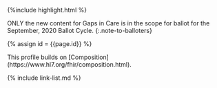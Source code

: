 {%include highlight.html %}

ONLY the new content for Gaps in Care is in the scope for ballot for the September, 2020 Ballot Cycle.
{:.note-to-balloters}

{% assign id = {{page.id}} %}

<div class="new-content" markdown="1">
This profile builds on [Composition](https://www.hl7.org/fhir/composition.html).
</div>

<!--
### Mandatory Data Elements and Terminology

The following data-elements are mandatory (i.e data MUST be present). -->

<!-- **Each {{site.data.structuredefinitions.[id].type}} must have:** -->

<!--1. -->

<!--

Each {{site.data.structuredefinitions.[id].type}} *should* have ([Must Support](guidance.html#must-support)):

1. The beneficiary

-->

<!-- ### Examples-->

<!--{% include list-simple-organizations.xhtml %} -->

{% include link-list.md %}
